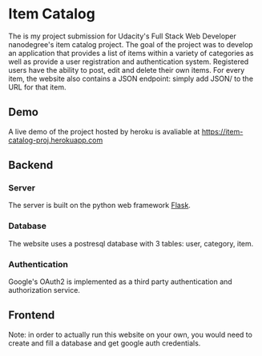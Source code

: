 # Item Catalog
The is my project submission for Udacity's Full Stack Web Developer nanodegree's item catalog project. The goal of the project was to develop an application that provides a list of items within a variety of categories as well as provide a user registration and authentication system. Registered users have the ability to post, edit and delete their own items. For every item, the website also contains a JSON endpoint: simply add JSON/ to the URL for that item. 
## Demo
A live demo of the project hosted by heroku is avaliable at https://item-catalog-proj.herokuapp.com
## Backend
### Server
The server is built on the python web framework [Flask](http://flask.pocoo.org). 
### Database 
The website uses a postresql database with 3 tables: user, category, item. 
### Authentication
Google's OAuth2 is implemented as a third party authentication and authorization service.
## Frontend

Note: in order to actually run this website on your own, you would need to create and fill a database and get google auth credentials.

